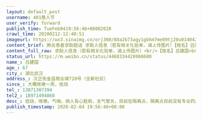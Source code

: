 ```yaml
---
layout: default_post
username: 401愚人节
user_verify: forward
publish_time: TueFeb0419:56:46+08002020
crawl_time: 20200212-12:40:51
imageurl: https://wx3.sinaimg.cn/orj360/88a2b73agy1gbkm7me09tj20u014042d.jpg,https://wx1.sinaimg.cn/orj360/88a2b73agy1gbkm7m33ngj21400u0wj0.jpg,https://wx4.sinaimg.cn/orj360/88a2b73agy1gbkm7n2a42j20u01hcak7.jpg
content_brief: 肺炎患者求助超话 求助人信息（若有相关化验单，请上传图片）【姓名】吕建国【年龄】67【所在城市】湖北武汉【所在小区、社区】汉正街金昌商业城728号（全新社区）【患病时间】大概咳嗽一周，低烧【联系方式】13871307394【其他紧急联系人】18971494860【病情描述】 低烧，咳嗽。气喘。病 ...全文
content_full_raw: 求助人信息（若有相关化验单，请上传图片）<br/>【姓名】吕建国<br/>【年龄】67<br/>【所在城市】湖北武汉<br/>【所在小区、社区】汉正街金昌商业城728号（全新社区）<br/>【患病时间】大概咳嗽一周，低烧<br/>【联系方式】13871307394<br/>【其他紧急联系人】18971494860<br/>【病情描述】低烧，咳嗽。气喘。病人有心脏病，支气管炎，目前在隔离点，隔离点目前没有专业药品，只有最简单每天的量烧的基本检查，饮食也只有2餐，营养完全跟不上，而且也没有接到通知说做核酸检测，病人的药基本上没有了，今天才开了药送过去，找社区登记，也总是说没有床位，要等。现在武汉已经增加了好多医院和方舱，不知道何时是个头。也打了很多电话。完全没有用。希望能帮帮我。能让父亲得到有效治疗。<ahref='/n/老陶在路上'>@老陶在路上</a>
status_url: https://m.weibo.cn/status/4468334420988600
name_: 吕建国
age_: 67
city_: 湖北武汉
address_: 汉正街金昌商业城728号（全新社区）
since_: 大概咳嗽一周，低烧
tel_: 13871307394
tel2_: 18971494860
desc_: 低烧，咳嗽。气喘。病人有心脏病，支气管炎，目前在隔离点，隔离点目前没有专业药品，只有最简单每天的量烧的基本检查，饮食也只有2餐，营养完全跟不上，而且也没有接到通知说做核酸检测，病人的药基本上没有了，今天才开了药送过去，找社区登记，也总是说没有床位，要等。现在武汉已经增加了好多医院和方舱，不知道何时是个头。也打了很多电话。完全没有用。希望能帮帮我。能让父亲得到有效治疗。<ahref='/n/老陶在路上'>@老陶在路上</a>
publish_timestamp: 2020-02-04 19:56:46+08:00
---
```

